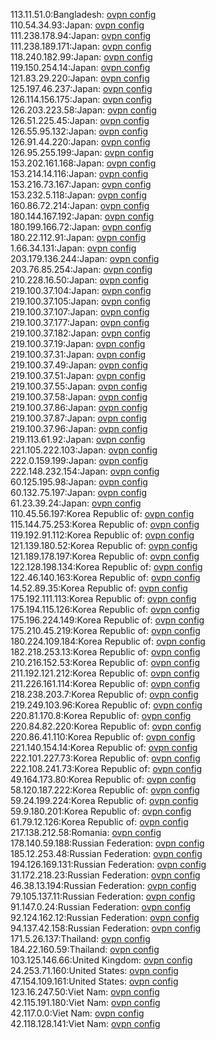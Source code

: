 113.11.51.0:Bangladesh: [ovpn config](vpn/113_11_51_0.ovpn)  
110.54.34.93:Japan: [ovpn config](vpn/110_54_34_93.ovpn)  
111.238.178.94:Japan: [ovpn config](vpn/111_238_178_94.ovpn)  
111.238.189.171:Japan: [ovpn config](vpn/111_238_189_171.ovpn)  
118.240.182.99:Japan: [ovpn config](vpn/118_240_182_99.ovpn)  
119.150.254.14:Japan: [ovpn config](vpn/119_150_254_14.ovpn)  
121.83.29.220:Japan: [ovpn config](vpn/121_83_29_220.ovpn)  
125.197.46.237:Japan: [ovpn config](vpn/125_197_46_237.ovpn)  
126.114.156.175:Japan: [ovpn config](vpn/126_114_156_175.ovpn)  
126.203.223.58:Japan: [ovpn config](vpn/126_203_223_58.ovpn)  
126.51.225.45:Japan: [ovpn config](vpn/126_51_225_45.ovpn)  
126.55.95.132:Japan: [ovpn config](vpn/126_55_95_132.ovpn)  
126.91.44.220:Japan: [ovpn config](vpn/126_91_44_220.ovpn)  
126.95.255.199:Japan: [ovpn config](vpn/126_95_255_199.ovpn)  
153.202.161.168:Japan: [ovpn config](vpn/153_202_161_168.ovpn)  
153.214.14.116:Japan: [ovpn config](vpn/153_214_14_116.ovpn)  
153.216.73.167:Japan: [ovpn config](vpn/153_216_73_167.ovpn)  
153.232.5.118:Japan: [ovpn config](vpn/153_232_5_118.ovpn)  
160.86.72.214:Japan: [ovpn config](vpn/160_86_72_214.ovpn)  
180.144.167.192:Japan: [ovpn config](vpn/180_144_167_192.ovpn)  
180.199.166.72:Japan: [ovpn config](vpn/180_199_166_72.ovpn)  
180.22.112.91:Japan: [ovpn config](vpn/180_22_112_91.ovpn)  
1.66.34.131:Japan: [ovpn config](vpn/1_66_34_131.ovpn)  
203.179.136.244:Japan: [ovpn config](vpn/203_179_136_244.ovpn)  
203.76.85.254:Japan: [ovpn config](vpn/203_76_85_254.ovpn)  
210.228.16.50:Japan: [ovpn config](vpn/210_228_16_50.ovpn)  
219.100.37.104:Japan: [ovpn config](vpn/219_100_37_104.ovpn)  
219.100.37.105:Japan: [ovpn config](vpn/219_100_37_105.ovpn)  
219.100.37.107:Japan: [ovpn config](vpn/219_100_37_107.ovpn)  
219.100.37.177:Japan: [ovpn config](vpn/219_100_37_177.ovpn)  
219.100.37.182:Japan: [ovpn config](vpn/219_100_37_182.ovpn)  
219.100.37.19:Japan: [ovpn config](vpn/219_100_37_19.ovpn)  
219.100.37.31:Japan: [ovpn config](vpn/219_100_37_31.ovpn)  
219.100.37.49:Japan: [ovpn config](vpn/219_100_37_49.ovpn)  
219.100.37.51:Japan: [ovpn config](vpn/219_100_37_51.ovpn)  
219.100.37.55:Japan: [ovpn config](vpn/219_100_37_55.ovpn)  
219.100.37.58:Japan: [ovpn config](vpn/219_100_37_58.ovpn)  
219.100.37.86:Japan: [ovpn config](vpn/219_100_37_86.ovpn)  
219.100.37.87:Japan: [ovpn config](vpn/219_100_37_87.ovpn)  
219.100.37.96:Japan: [ovpn config](vpn/219_100_37_96.ovpn)  
219.113.61.92:Japan: [ovpn config](vpn/219_113_61_92.ovpn)  
221.105.222.103:Japan: [ovpn config](vpn/221_105_222_103.ovpn)  
222.0.159.199:Japan: [ovpn config](vpn/222_0_159_199.ovpn)  
222.148.232.154:Japan: [ovpn config](vpn/222_148_232_154.ovpn)  
60.125.195.98:Japan: [ovpn config](vpn/60_125_195_98.ovpn)  
60.132.75.197:Japan: [ovpn config](vpn/60_132_75_197.ovpn)  
61.23.39.24:Japan: [ovpn config](vpn/61_23_39_24.ovpn)  
110.45.56.197:Korea Republic of: [ovpn config](vpn/110_45_56_197.ovpn)  
115.144.75.253:Korea Republic of: [ovpn config](vpn/115_144_75_253.ovpn)  
119.192.91.112:Korea Republic of: [ovpn config](vpn/119_192_91_112.ovpn)  
121.139.180.52:Korea Republic of: [ovpn config](vpn/121_139_180_52.ovpn)  
121.189.178.197:Korea Republic of: [ovpn config](vpn/121_189_178_197.ovpn)  
122.128.198.134:Korea Republic of: [ovpn config](vpn/122_128_198_134.ovpn)  
122.46.140.163:Korea Republic of: [ovpn config](vpn/122_46_140_163.ovpn)  
14.52.89.35:Korea Republic of: [ovpn config](vpn/14_52_89_35.ovpn)  
175.192.111.113:Korea Republic of: [ovpn config](vpn/175_192_111_113.ovpn)  
175.194.115.126:Korea Republic of: [ovpn config](vpn/175_194_115_126.ovpn)  
175.196.224.149:Korea Republic of: [ovpn config](vpn/175_196_224_149.ovpn)  
175.210.45.219:Korea Republic of: [ovpn config](vpn/175_210_45_219.ovpn)  
180.224.109.184:Korea Republic of: [ovpn config](vpn/180_224_109_184.ovpn)  
182.218.253.13:Korea Republic of: [ovpn config](vpn/182_218_253_13.ovpn)  
210.216.152.53:Korea Republic of: [ovpn config](vpn/210_216_152_53.ovpn)  
211.192.121.212:Korea Republic of: [ovpn config](vpn/211_192_121_212.ovpn)  
211.226.161.114:Korea Republic of: [ovpn config](vpn/211_226_161_114.ovpn)  
218.238.203.7:Korea Republic of: [ovpn config](vpn/218_238_203_7.ovpn)  
219.249.103.96:Korea Republic of: [ovpn config](vpn/219_249_103_96.ovpn)  
220.81.170.8:Korea Republic of: [ovpn config](vpn/220_81_170_8.ovpn)  
220.84.82.220:Korea Republic of: [ovpn config](vpn/220_84_82_220.ovpn)  
220.86.41.110:Korea Republic of: [ovpn config](vpn/220_86_41_110.ovpn)  
221.140.154.14:Korea Republic of: [ovpn config](vpn/221_140_154_14.ovpn)  
222.101.227.73:Korea Republic of: [ovpn config](vpn/222_101_227_73.ovpn)  
222.108.241.73:Korea Republic of: [ovpn config](vpn/222_108_241_73.ovpn)  
49.164.173.80:Korea Republic of: [ovpn config](vpn/49_164_173_80.ovpn)  
58.120.187.222:Korea Republic of: [ovpn config](vpn/58_120_187_222.ovpn)  
59.24.199.224:Korea Republic of: [ovpn config](vpn/59_24_199_224.ovpn)  
59.9.180.201:Korea Republic of: [ovpn config](vpn/59_9_180_201.ovpn)  
61.79.12.126:Korea Republic of: [ovpn config](vpn/61_79_12_126.ovpn)  
217.138.212.58:Romania: [ovpn config](vpn/217_138_212_58.ovpn)  
178.140.59.188:Russian Federation: [ovpn config](vpn/178_140_59_188.ovpn)  
185.12.253.48:Russian Federation: [ovpn config](vpn/185_12_253_48.ovpn)  
194.126.169.131:Russian Federation: [ovpn config](vpn/194_126_169_131.ovpn)  
31.172.218.23:Russian Federation: [ovpn config](vpn/31_172_218_23.ovpn)  
46.38.13.194:Russian Federation: [ovpn config](vpn/46_38_13_194.ovpn)  
79.105.137.11:Russian Federation: [ovpn config](vpn/79_105_137_11.ovpn)  
91.147.0.24:Russian Federation: [ovpn config](vpn/91_147_0_24.ovpn)  
92.124.162.12:Russian Federation: [ovpn config](vpn/92_124_162_12.ovpn)  
94.137.42.158:Russian Federation: [ovpn config](vpn/94_137_42_158.ovpn)  
171.5.26.137:Thailand: [ovpn config](vpn/171_5_26_137.ovpn)  
184.22.160.59:Thailand: [ovpn config](vpn/184_22_160_59.ovpn)  
103.125.146.66:United Kingdom: [ovpn config](vpn/103_125_146_66.ovpn)  
24.253.71.160:United States: [ovpn config](vpn/24_253_71_160.ovpn)  
47.154.109.161:United States: [ovpn config](vpn/47_154_109_161.ovpn)  
123.16.247.50:Viet Nam: [ovpn config](vpn/123_16_247_50.ovpn)  
42.115.191.180:Viet Nam: [ovpn config](vpn/42_115_191_180.ovpn)  
42.117.0.0:Viet Nam: [ovpn config](vpn/42_117_0_0.ovpn)  
42.118.128.141:Viet Nam: [ovpn config](vpn/42_118_128_141.ovpn)  
